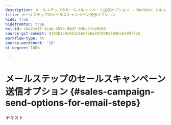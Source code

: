 ```yaml
---
description: メールステップのセールスキャンペーン送信オプション - Marketo ドキュメント - 製品ドキュメント
title: メールステップのセールスキャンペーン送信オプション
hide: true
hidefromtoc: true
exl-id: c8a21eff-3cab-4555-88d7-94bc4fce9365
source-git-commit: 9193b1c0c051a16efb6a34f870a694bab309f72b
workflow-type: ht
source-wordcount: '26'
ht-degree: 100%

---
```


# メールステップのセールスキャンペーン送信オプション {#sales-campaign-send-options-for-email-steps}

テキスト
